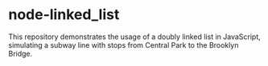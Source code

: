 # node-linked_list
This repository demonstrates the usage of a doubly linked list in JavaScript, simulating a subway line with stops from Central Park to the Brooklyn Bridge.
